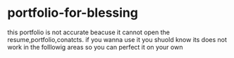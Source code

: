 # portfolio-for-blessing
this portfolio is not accurate beacuse it cannot open the resume,portfolio,conatcts.
if you wanna use it you shuold know its does not work in the folllowig areas so you can perfect it on your own
